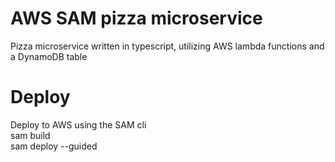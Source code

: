 # AWS SAM pizza microservice

Pizza microservice written in typescript, utilizing AWS lambda functions and
a DynamoDB table

# Deploy

Deploy to AWS using the SAM cli  
sam build  
sam deploy --guided
